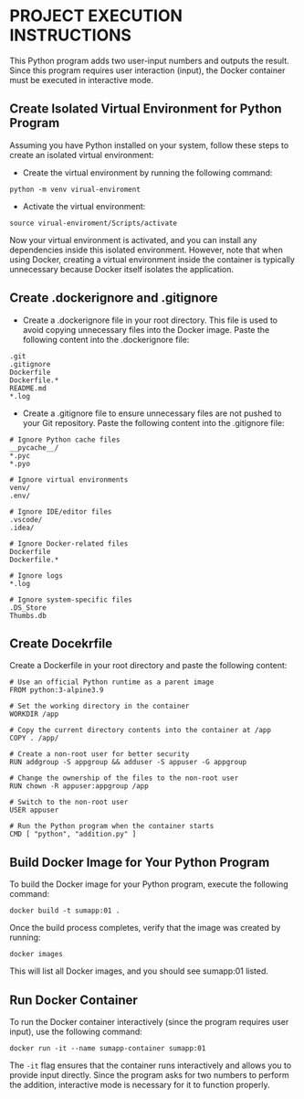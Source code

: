 # PROJECT EXECUTION INSTRUCTIONS
This Python program adds two user-input numbers and outputs the result. Since this program requires user interaction (input), the Docker container must be executed in interactive mode.

## Create Isolated Virtual Environment for Python Program
Assuming you have Python installed on your system, follow these steps to create an isolated virtual environment:
- Create the virtual environment by running the following command:
```
python -m venv virual-enviroment
```
- Activate the virtual environment:
```
source virual-enviroment/Scripts/activate
```
Now your virtual environment is activated, and you can install any dependencies inside this isolated environment. However, note that when using Docker, creating a virtual environment inside the container is typically unnecessary because Docker itself isolates the application.

## Create .dockerignore and .gitignore
- Create a .dockerignore file in your root directory. This file is used to avoid copying unnecessary files into the Docker image. Paste the following content into the .dockerignore file:
```
.git
.gitignore
Dockerfile
Dockerfile.*
README.md
*.log
```
- Create a .gitignore file to ensure unnecessary files are not pushed to your Git repository. Paste the following content into the .gitignore file:
```
# Ignore Python cache files
__pycache__/
*.pyc
*.pyo

# Ignore virtual environments
venv/
.env/

# Ignore IDE/editor files
.vscode/
.idea/

# Ignore Docker-related files
Dockerfile
Dockerfile.*

# Ignore logs
*.log

# Ignore system-specific files
.DS_Store
Thumbs.db

```
## Create Docekrfile
Create a Dockerfile in your root directory and paste the following content:
```
# Use an official Python runtime as a parent image
FROM python:3-alpine3.9

# Set the working directory in the container
WORKDIR /app

# Copy the current directory contents into the container at /app
COPY . /app/

# Create a non-root user for better security
RUN addgroup -S appgroup && adduser -S appuser -G appgroup

# Change the ownership of the files to the non-root user
RUN chown -R appuser:appgroup /app

# Switch to the non-root user
USER appuser

# Run the Python program when the container starts
CMD [ "python", "addition.py" ]
```

## Build Docker Image for Your Python Program
To build the Docker image for your Python program, execute the following command:
```
docker build -t sumapp:01 .
```
Once the build process completes, verify that the image was created by running:
```
docker images
```
This will list all Docker images, and you should see sumapp:01 listed.

## Run Docker Container
To run the Docker container interactively (since the program requires user input), use the following command:
```
docker run -it --name sumapp-container sumapp:01
```
The ```-it``` flag ensures that the container runs interactively and allows you to provide input directly. Since the program asks for two numbers to perform the addition, interactive mode is necessary for it to function properly.
